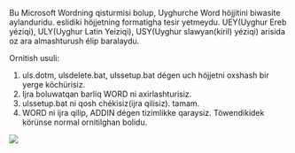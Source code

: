 Bu Microsoft Wordning qisturmisi bolup, Uyghurche Word höjjitini biwasite aylanduridu. eslidiki höjjetning formatigha tesir yetmeydu.
UEY(Uyghur Ereb yéziqi), ULY(Uyghur Latin Yeiziqi), USY(Uyghur slawyan(kiril) yéziqi) arisida oz ara almashturush élip baralaydu.

Ornitish usuli:
1. uls.dotm, ulsdelete.bat, ulssetup.bat dégen uch höjjetni oxshash bir yerge köchürisiz.
2. Ijra boluwatqan barliq WORD ni axirlashturisiz.
3. ulssetup.bat ni qosh chékisiz(ijra qilisiz). tamam.
4. WORD ni ijra qilip, ADDIN dégen tizimlikke qaraysiz. Töwendikidek körünse normal ornitilghan bolidu.

<p>
  <img src="./screenshot1.png"/>
</p>

